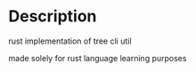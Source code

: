 # Description
rust implementation of tree cli util

made solely for rust language learning purposes
